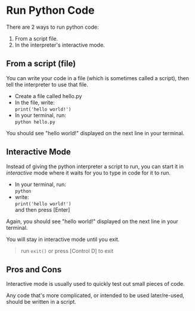 # Run Python Code
There are 2 ways to run python code:

1. From a script file.
2. In the interpreter's interactive mode.

## From a script (file)
You can write your code in a file (which is sometimes called a script), then tell the interpreter to use that file.

- Create a file called hello.py
- In the file, write: <br><code>print('hello world!')</code>
- In your terminal, run: <br><code>python hello.py</code>

You should see "hello world!" displayed on the next line in your terminal.

## Interactive Mode
Instead of giving the python interpreter a script to run, you can start it in _interactive_ mode where it waits for you to type in code for it to run.

- In your terminal, run: <br><code>python</code>
- write:<br><code>print('hello world!')</code>
<br>and then press [Enter]

Again, you should see "hello world!" displayed on the next line in your terminal.

You will stay in interactive mode until you exit.
> run <code>exit()</code> or press [Control D] to exit

## Pros and Cons
Interactive mode is usually used to quickly test out small pieces of code.

Any code that's more complicated, or intended to be used later/re-used, should be written in a script.